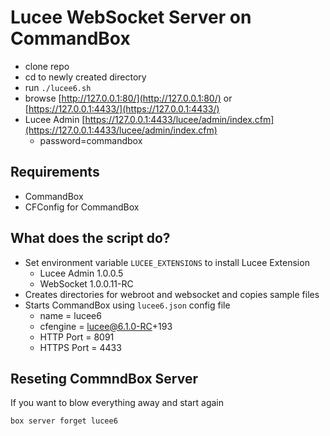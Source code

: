 # Lucee WebSocket Server on CommandBox

- clone repo
- cd to newly created directory
- run `./lucee6.sh`
- browse [http://127.0.0.1:80/](http://127.0.0.1:80/) or [https://127.0.0.1:4433/](https://127.0.0.1:4433/)
- Lucee Admin [https://127.0.0.1:4433/lucee/admin/index.cfm](https://127.0.0.1:4433/lucee/admin/index.cfm)
  - password=commandbox

## Requirements

- CommandBox
- CFConfig for CommandBox

## What does the script do?

- Set environment variable `LUCEE_EXTENSIONS` to install Lucee Extension 
    - Lucee Admin 1.0.0.5
	- WebSocket 1.0.0.11-RC
- Creates directories for webroot and websocket and copies sample files
- Starts CommandBox using `lucee6.json` config file
    - name = lucee6
	- cfengine = lucee@6.1.0-RC+193
	- HTTP Port = 8091
	- HTTPS Port = 4433

## Reseting CommndBox Server

If you want to blow everything away and start again

`box server forget lucee6 `